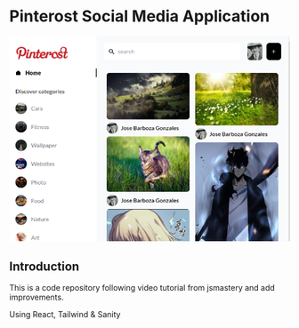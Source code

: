 # Pinterost Social Media Application
![Pinterost](https://raw.githubusercontent.com/lucho19jose/SocialMedia-Pinterost/main/pinterost.PNG)

## Introduction
This is a code repository following video tutorial from jsmastery and add improvements.

Using React, Tailwind & Sanity
